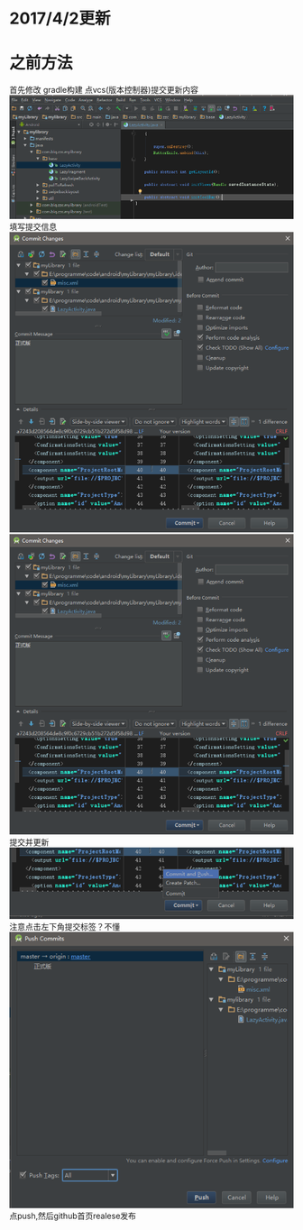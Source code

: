 
# 2017/4/2更新
 
# 之前方法
首先修改
gradle构建
点vcs(版本控制器)提交更新内容
![enter description here][1]
填写提交信息
 ![enter description here][2]
 ![enter description here][3]
提交并更新
![enter description here][4]
注意点击左下角提交标签？不懂
![enter description here][5]
点push,然后github首页realese发布
 


  [1]: ./images/1491134512422.jpg "1491134512422"
  [2]: ./images/1491134517658.jpg "1491134517658"
  [3]: ./images/1491134532649.jpg "1491134532649"
  [4]: ./images/1491134558784.jpg "1491134558784"
  [5]: ./images/1491134562604.jpg "1491134562604"